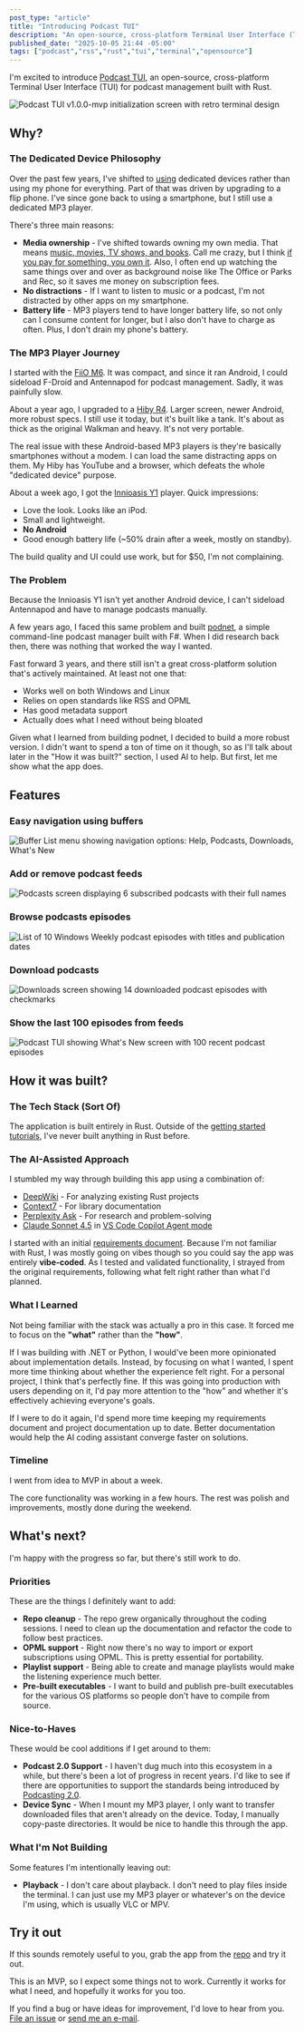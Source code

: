 ```yaml
---
post_type: "article" 
title: "Introducing Podcast TUI"
description: "An open-source, cross-platform Terminal User Interface (TUI) for podcast management built with Rust"
published_date: "2025-10-05 21:44 -05:00"
tags: ["podcast","rss","rust","tui","terminal","opensource"]
---
```


I'm excited to introduce [Podcast TUI](https://github.com/lqdev/podcast-tui), an open-source, cross-platform Terminal User Interface (TUI) for podcast management built with Rust.

![Podcast TUI v1.0.0-mvp initialization screen with retro terminal design](https://cdn.lqdev.tech/files/images/podcast-tui-splash.png)

## Why?

### The Dedicated Device Philosophy

Over the past few years, I've shifted to [using](/uses) dedicated devices rather than using my phone for everything. Part of that was driven by upgrading to a flip phone. I've since gone back to using a smartphone, but I still use a dedicated MP3 player. 

There's three main reasons:

- **Media ownership** - I've shifted towards owning my own media. That means [music, movies, TV shows, and books](/notes/am-i-in-2006-newspapers-cds-mp3s/). Call me crazy, but I think [if you pay for something, you own it](/responses/landlord-of-your-notes/). Also, I often end up watching the same things over and over as background noise like The Office or Parks and Rec, so it saves me money on subscription fees.  
- **No distractions** - If I want to listen to music or a podcast, I'm not distracted by other apps on my smartphone.
- **Battery life** - MP3 players tend to have longer battery life, so not only can I consume content for longer, but I also don't have to charge as often. Plus, I don't drain my phone's battery.

### The MP3 Player Journey

I started with the [FiiO M6](https://www.fiio.com/m6). It was compact, and since it ran Android, I could sideload F-Droid and Antennapod for podcast management. Sadly, it was painfully slow.

About a year ago, I upgraded to a [Hiby R4](https://store.hiby.com/products/hiby-r4). Larger screen, newer Android, more robust specs. I still use it today, but it's built like a tank. It's about as thick as the original Walkman and heavy. It's not very portable.

The real issue with these Android-based MP3 players is they're basically smartphones without a modem. I can load the same distracting apps on them. My Hiby has YouTube and a browser, which defeats the whole "dedicated device" purpose.

About a week ago, I got the [Innioasis Y1](https://www.innioasis.com/products/y1) player. Quick impressions:

- Love the look. Looks like an iPod.
- Small and lightweight.
- **No Android**
- Good enough battery life (~50% drain after a week, mostly on standby).

The build quality and UI could use work, but for $50, I'm not complaining.

### The Problem

Because the Innioasis Y1 isn't yet another Android device, I can't sideload Antennapod and have to manage podcasts manually. 

A few years ago, I faced this same problem and built [podnet](https://github.com/lqdev/podnet), a simple command-line podcast manager built with F#. When I did research back then, there was nothing that worked the way I wanted.

Fast forward 3 years, and there still isn't a great cross-platform solution that's actively maintained. At least not one that:

- Works well on both Windows and Linux
- Relies on open standards like RSS and OPML
- Has good metadata support
- Actually does what I need without being bloated

Given what I learned from building podnet, I decided to build a more robust version. I didn't want to spend a ton of time on it though, so as I'll talk about later in the "How it was built?" section, I used AI to help. But first, let me show what the app does. 

## Features

### Easy navigation using buffers

![Buffer List menu showing navigation options: Help, Podcasts, Downloads, What's New](https://cdn.lqdev.tech/files/images/podcast-tui-buffer-list.png)

### Add or remove podcast feeds

![Podcasts screen displaying 6 subscribed podcasts with their full names](https://cdn.lqdev.tech/files/images/podcast-tui-podcast-list.png)

### Browse podcasts episodes

![List of 10 Windows Weekly podcast episodes with titles and publication dates](https://cdn.lqdev.tech/files/images/podcast-tui-episode-list.png)

### Download podcasts

![Downloads screen showing 14 downloaded podcast episodes with checkmarks](https://cdn.lqdev.tech/files/images/podcast-tui-downloads.png)

### Show the last 100 episodes from feeds

![Podcast TUI showing What's New screen with 100 recent podcast episodes](https://cdn.lqdev.tech/files/images/podcast-tui-whats-new.png)

## How it was built?

### The Tech Stack (Sort Of)

The application is built entirely in Rust. Outside of the [getting started tutorials](https://rust-lang.org/learn/get-started/), I've never built anything in Rust before.

### The AI-Assisted Approach

I stumbled my way through building this app using a combination of:

- [DeepWiki](https://docs.devin.ai/work-with-devin/deepwiki-mcp) - For analyzing existing Rust projects
- [Context7](https://github.com/upstash/context7) - For library documentation
- [Perplexity Ask](https://github.com/perplexityai/modelcontextprotocol/) - For research and problem-solving
- [Claude Sonnet 4.5](/responses/introducing-claude-sonnet-45-2025-09-29) in [VS Code Copilot Agent mode](https://code.visualstudio.com/docs/copilot/chat/chat-agent-mode)

I started with an initial [requirements document](https://github.com/lqdev/podcast-tui/blob/main/docs/PRD.md). Because I'm not familiar with Rust, I was mostly going on vibes though so you could say the app was entirely **vibe-coded**. As I tested and validated functionality, I strayed from the original requirements, following what felt right rather than what I'd planned.

### What I Learned

Not being familiar with the stack was actually a pro in this case. It forced me to focus on the **"what"** rather than the **"how"**. 

If I was building with .NET or Python, I would've been more opinionated about implementation details. Instead, by focusing on what I wanted, I spent more time thinking about whether the experience felt right. For a personal project, I think that's perfectly fine. If this was going into production with users depending on it, I'd pay more attention to the "how" and whether it's effectively achieving everyone's goals.

If I were to do it again, I'd spend more time keeping my requirements document and project documentation up to date. Better documentation would help the AI coding assistant converge faster on solutions.

### Timeline

I went from idea to MVP in about a week.

The core functionality was working in a few hours. The rest was polish and improvements, mostly done during the weekend. 

## What's next?

I'm happy with the progress so far, but there's still work to do.

### Priorities

These are the things I definitely want to add:

- **Repo cleanup** - The repo grew organically throughout the coding sessions. I need to clean up the documentation and refactor the code to follow best practices.
- **OPML support** - Right now there's no way to import or export subscriptions using OPML. This is pretty essential for portability.
- **Playlist support** - Being able to create and manage playlists would make the listening experience much better.
- **Pre-built executables** - I want to build and publish pre-built executables for the various OS platforms so people don't have to compile from source.

### Nice-to-Haves

These would be cool additions if I get around to them:

- **Podcast 2.0 Support** - I haven't dug much into this ecosystem in a while, but there's been a lot of progress in recent years. I'd like to see if there are opportunities to support the standards being introduced by [Podcasting 2.0](https://podcasting2.org/).
- **Device Sync** - When I mount my MP3 player, I only want to transfer downloaded files that aren't already on the device. Today, I manually copy-paste directories. It would be nice to handle this through the app.

### What I'm Not Building

Some features I'm intentionally leaving out:

- **Playback** - I don't care about playback. I don't need to play files inside the terminal. I can just use my MP3 player or whatever's on the device I'm using, which is usually VLC or MPV. 

## Try it out

If this sounds remotely useful to you, grab the app from the [repo](https://github.com/lqdev/podcast-tui) and try it out. 

This is an MVP, so I expect some things not to work. Currently it works for what I need, and hopefully it works for you too.

If you find a bug or have ideas for improvement, I'd love to hear from you. [File an issue](https://github.com/lqdev/podcast-tui/issues) or [send me an e-mail](/contact).
